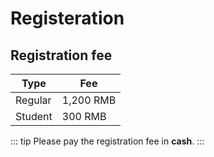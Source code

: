 # Registeration

## Registration fee

| Type    | Fee       |
| ------- | --------- |
| Regular | 1,200 RMB |
| Student | 300 RMB   |

::: tip
Please pay the registration fee in **cash**.
:::

